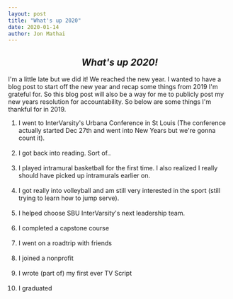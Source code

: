 ```yaml
---
layout: post
title: "What's up 2020"
date: 2020-01-14
author: Jon Mathai
---
```

<h2 style="text-align:center;"><em>What's up 2020!</em></h2>
<p>
I'm a little late but we did it! We reached the new year. I wanted to have a blog post to start off the new year and recap some things from 2019 I'm grateful for. So this blog post will also be a way for me to publicly post my new years resolution for accountability. So below are some things I'm thankful for in 2019.

<ol>
<li>
I went to InterVarsity's Urbana Conference in St Louis (The conference actually started Dec 27th and went into New Years but we're gonna count it).
</li>

<br/>

<li>
I got back into reading. Sort of..
</li>

<br/>

<li>
I played intramural basketball for the first time. I also realized I really should have picked up intramurals earlier on.
</li>

<br/>

<li>
I got really into volleyball and am still very interested in the sport (still trying to learn how to jump serve).
</li>

<br/>

<li>
I helped choose SBU InterVarsity's next leadership team.
</li>

<br/>

<li>
I completed a capstone course
</li>

<br/>

<li>
I went on a roadtrip with friends
</li>

<br/>

<li>
I joined a nonprofit
</li>

<br/>

<li>
I wrote (part of) my first ever TV Script
</li>

<br/>

<li>
I graduated
</li>

</ol>
</p>
